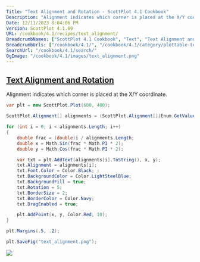 ```yaml
---
Title: "Text Alignment and Rotation - ScottPlot 4.1 Cookbook"
Description: "Alignment indicates which corner is placed at the X/Y coordinate."
Date: 12/11/2023 8:04:06 PM
Version: ScottPlot 4.1.69
URL: /cookbook/4.1/recipes/text_alignment/
BreadcrumbNames: ["ScottPlot 4.1 Cookbook", "Text", "Text Alignment and Rotation"]
BreadcrumbUrls: ["/cookbook/4.1/", "/cookbook/4.1/category/plottable-text", "/cookbook/4.1/recipes/text_alignment/"]
SearchUrl: "/cookbook/4.1/search/"
OgImage: "/cookbook/4.1/images/text_alignment.png"
---
```


<h2><a href='/cookbook/4.1/recipes/text_alignment/'>Text Alignment and Rotation</a></h2>

Alignment indicates which corner is placed at the X/Y coordinate.

```cs
var plt = new ScottPlot.Plot(600, 400);

ScottPlot.Alignment[] alignments = (ScottPlot.Alignment[])Enum.GetValues(typeof(ScottPlot.Alignment));

for (int i = 0; i < alignments.Length; i++)
{
    double frac = (double)i / alignments.Length;
    double x = Math.Sin(frac * Math.PI * 2);
    double y = Math.Cos(frac * Math.PI * 2);

    var txt = plt.AddText(alignments[i].ToString(), x, y);
    txt.Alignment = alignments[i];
    txt.Font.Color = Color.Black; ;
    txt.BackgroundColor = Color.LightSteelBlue;
    txt.BackgroundFill = true;
    txt.Rotation = 5;
    txt.BorderSize = 2;
    txt.BorderColor = Color.Navy;
    txt.DragEnabled = true;

    plt.AddPoint(x, y, Color.Red, 10);
}

plt.Margins(.5, .2);

plt.SaveFig("text_alignment.png");
```

<img src='../../images/text_alignment.png' class='d-block mx-auto my-5' />


